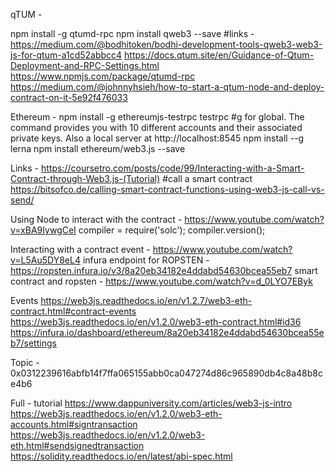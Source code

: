 qTUM -

npm install -g qtumd-rpc
npm install qweb3 --save
#links -
https://medium.com/@bodhitoken/bodhi-development-tools-qweb3-web3-js-for-qtum-a1cd52abbcc4
https://docs.qtum.site/en/Guidance-of-Qtum-Deployment-and-RPC-Settings.html
https://www.npmjs.com/package/qtumd-rpc
https://medium.com/@johnnyhsieh/how-to-start-a-qtum-node-and-deploy-contract-on-it-5e92f476033


Ethereum -
npm install -g ethereumjs-testrpc
testrpc
#g for global. The command provides you with 10 different accounts and their associated private keys. Also a local server at http://localhost:8545
npm install --g lerna
npm install ethereum/web3.js --save

Links -
https://coursetro.com/posts/code/99/Interacting-with-a-Smart-Contract-through-Web3.js-(Tutorial)
#call a smart contract
https://bitsofco.de/calling-smart-contract-functions-using-web3-js-call-vs-send/


Using Node to interact with the contract - https://www.youtube.com/watch?v=xBA9IywgCeI
compiler = require('solc');
compiler.version();


Interacting with a contract event - https://www.youtube.com/watch?v=L5Au5DY8eL4
infura endpoint for ROPSTEN - https://ropsten.infura.io/v3/8a20eb34182e4ddabd54630bcea55eb7
smart contract and ropsten - https://www.youtube.com/watch?v=d_0LYO7EByk

Events
https://web3js.readthedocs.io/en/v1.2.7/web3-eth-contract.html#contract-events
https://web3js.readthedocs.io/en/v1.2.0/web3-eth-contract.html#id36
https://infura.io/dashboard/ethereum/8a20eb34182e4ddabd54630bcea55eb7/settings


Topic - 0x0312239616abfb14f7ffa065155abb0ca047274d86c965890db4c8a48b8ce4b6


Full - tutorial
https://www.dappuniversity.com/articles/web3-js-intro
https://web3js.readthedocs.io/en/v1.2.0/web3-eth-accounts.html#signtransaction
https://web3js.readthedocs.io/en/v1.2.0/web3-eth.html#sendsignedtransaction
https://solidity.readthedocs.io/en/latest/abi-spec.html






